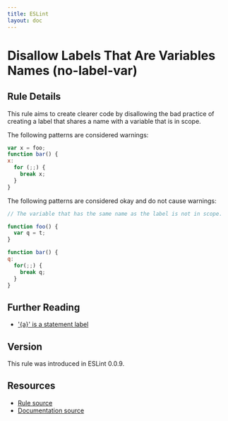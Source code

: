 ```yaml
---
title: ESLint
layout: doc
---
```

<!-- Note: No pull requests accepted for this file. See README.md in the root directory for details. -->
# Disallow Labels That Are Variables Names (no-label-var)

## Rule Details

This rule aims to create clearer code by disallowing the bad practice of creating a label that shares a name with a variable that is in scope.

The following patterns are considered warnings:

```js
var x = foo;
function bar() {
x:
  for (;;) {
    break x;
  }
}
```

The following patterns are considered okay and do not cause warnings:

```js
// The variable that has the same name as the label is not in scope.

function foo() {
  var q = t;
}

function bar() {
q:
  for(;;) {
    break q;
  }
}
```

## Further Reading

* ['{a}' is a statement label](http://jslinterrors.com/a-is-a-statement-label/)

## Version

This rule was introduced in ESLint 0.0.9.

## Resources

* [Rule source](https://github.com/eslint/eslint/tree/master/lib/rules/no-label-var.js)
* [Documentation source](https://github.com/eslint/eslint/tree/master/docs/rules/no-label-var.md)

